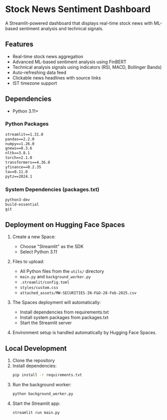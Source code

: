 # Stock News Sentiment Dashboard

A Streamlit-powered dashboard that displays real-time stock news with ML-based sentiment analysis and technical signals.

## Features
- Real-time stock news aggregation
- Advanced ML-based sentiment analysis using FinBERT
- Technical analysis signals using indicators (RSI, MACD, Bollinger Bands)
- Auto-refreshing data feed
- Clickable news headlines with source links
- IST timezone support

## Dependencies
- Python 3.11+

### Python Packages
```txt
streamlit==1.31.0
pandas==2.2.0
numpy==1.26.0
gnews==0.3.6
nltk==3.8.1
torch==2.1.0
transformers==4.36.0
yfinance==0.2.35
ta==0.11.0
pytz==2024.1
```

### System Dependencies (packages.txt)
```txt
python3-dev
build-essential
git
```

## Deployment on Hugging Face Spaces

1. Create a new Space:
   - Choose "Streamlit" as the SDK
   - Select Python 3.11

2. Files to upload:
   - All Python files from the `utils/` directory
   - `main.py` and `background_worker.py`
   - `.streamlit/config.toml`
   - `styles/custom.css`
   - `attached_assets/MW-SECURITIES-IN-F&O-28-Feb-2025.csv`

3. The Spaces deployment will automatically:
   - Install dependencies from requirements.txt
   - Install system packages from packages.txt
   - Start the Streamlit server

4. Environment setup is handled automatically by Hugging Face Spaces.

## Local Development
1. Clone the repository
2. Install dependencies:
   ```bash
   pip install -r requirements.txt
   ```
3. Run the background worker:
   ```bash
   python background_worker.py
   ```
4. Start the Streamlit app:
   ```bash
   streamlit run main.py
   ```
